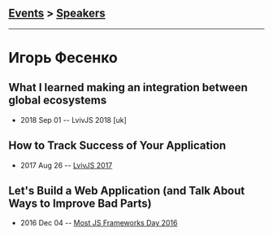 ## [Events](../README.md) > [Speakers](../speakers.md)
---

# Игорь Фесенко

## What I learned making an integration between global ecosystems
- 2018 Sep 01 -- LvivJS 2018 [uk]   
## How to Track Success of Your Application
- 2017 Aug 26 -- [LvivJS 2017](https://www.youtube.com/watch?v=4-c2v6297ak&list=PLhWWkV_LkwjAmaxtXXwWmiSdHO9MVGLuG&index=9)    
## Let&#39;s Build a Web Application (and Talk About Ways to Improve Bad Parts)
- 2016 Dec 04 -- [Most JS Frameworks Day 2016](https://frameworksdays.com/event/most-js-fwdays-2016/review/lets-build-a-web-application)    
